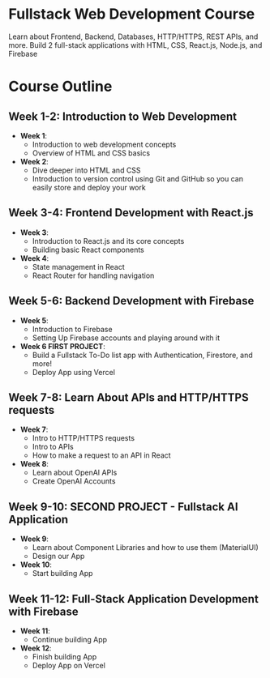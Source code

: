 # Fullstack Web Development Course
Learn about Frontend, Backend, Databases, HTTP/HTTPS, REST APIs, and more. Build 2 full-stack applications with HTML, CSS, React.js, Node.js, and Firebase 

# Course Outline

## Week 1-2: Introduction to Web Development
- **Week 1**: 
  - Introduction to web development concepts
  - Overview of HTML and CSS basics
- **Week 2**: 
  - Dive deeper into HTML and CSS
  - Introduction to version control using Git and GitHub so you can easily store and deploy your work

## Week 3-4: Frontend Development with React.js
- **Week 3**: 
  - Introduction to React.js and its core concepts
  - Building basic React components
- **Week 4**: 
  - State management in React
  - React Router for handling navigation

## Week 5-6: Backend Development with Firebase
- **Week 5**: 
  - Introduction to Firebase
  - Setting Up Firebase accounts and playing around with it
- **Week 6 FIRST PROJECT**: 
  - Build a Fullstack To-Do list app with Authentication, Firestore, and more!
  - Deploy App using Vercel

## Week 7-8: Learn About APIs and HTTP/HTTPS requests
- **Week 7**: 
  - Intro to HTTP/HTTPS requests
  - Intro to APIs
  - How to make a request to an API in React
- **Week 8**: 
  - Learn about OpenAI APIs
  - Create OpenAI Accounts

## Week 9-10: SECOND PROJECT - Fullstack AI Application
- **Week 9**: 
  - Learn about Component Libraries and how to use them (MaterialUI)
  - Design our App
- **Week 10**: 
  - Start building App

## Week 11-12: Full-Stack Application Development with Firebase
- **Week 11**: 
  - Continue building App
- **Week 12**: 
  - Finish building App
  - Deploy App on Vercel


